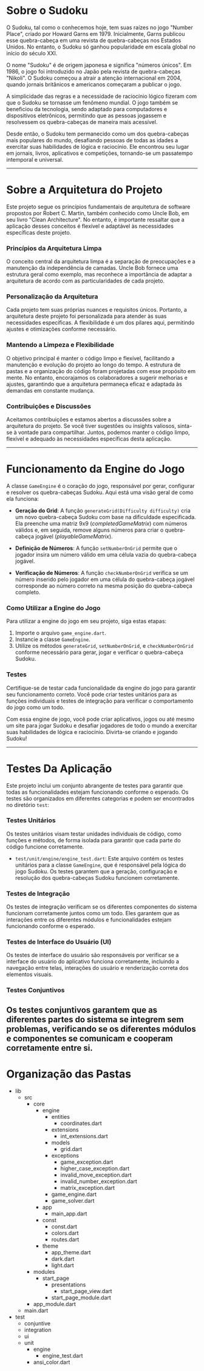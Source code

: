 # Sobre o Sudoku
O Sudoku, tal como o conhecemos hoje, tem suas raízes no jogo "Number Place", criado por Howard Garns em 1979. Inicialmente, Garns publicou esse quebra-cabeça em uma revista de quebra-cabeças nos Estados Unidos. No entanto, o Sudoku só ganhou popularidade em escala global no início do século XXI.

O nome "Sudoku" é de origem japonesa e significa "números únicos". Em 1986, o jogo foi introduzido no Japão pela revista de quebra-cabeças "Nikoli". O Sudoku começou a atrair a atenção internacional em 2004, quando jornais britânicos e americanos começaram a publicar o jogo.

A simplicidade das regras e a necessidade de raciocínio lógico fizeram com que o Sudoku se tornasse um fenômeno mundial. O jogo também se beneficiou da tecnologia, sendo adaptado para computadores e dispositivos eletrônicos, permitindo que as pessoas jogassem e resolvessem os quebra-cabeças de maneira mais acessível.

Desde então, o Sudoku tem permanecido como um dos quebra-cabeças mais populares do mundo, desafiando pessoas de todas as idades a exercitar suas habilidades de lógica e raciocínio. Ele encontrou seu lugar em jornais, livros, aplicativos e competições, tornando-se um passatempo intemporal e universal.

-----------------------------------------------------------------------------------------------------------------

# Sobre a Arquitetura do Projeto

Este projeto segue os princípios fundamentais de arquitetura de software propostos por Robert C. Martin, também conhecido como Uncle Bob, em seu livro "Clean Architecture". No entanto, é importante ressaltar que a aplicação desses conceitos é flexível e adaptável às necessidades específicas deste projeto.

### Princípios da Arquitetura Limpa


O conceito central da arquitetura limpa é a separação de preocupações e a manutenção da independência de camadas. Uncle Bob fornece uma estrutura geral como exemplo, mas reconhece a importância de adaptar a arquitetura de acordo com as particularidades de cada projeto.

### Personalização da Arquitetura

Cada projeto tem suas próprias nuances e requisitos únicos. Portanto, a arquitetura deste projeto foi personalizada para atender às suas necessidades específicas. A flexibilidade é um dos pilares aqui, permitindo ajustes e otimizações conforme necessário.

### Mantendo a Limpeza e Flexibilidade

O objetivo principal é manter o código limpo e flexível, facilitando a manutenção e evolução do projeto ao longo do tempo. A estrutura de pastas e a organização do código foram projetadas com esse propósito em mente. No entanto, encorajamos os colaboradores a sugerir melhorias e ajustes, garantindo que a arquitetura permaneça eficaz e adaptada às demandas em constante mudança.

### Contribuições e Discussões

Aceitamos contribuições e estamos abertos a discussões sobre a arquitetura do projeto. Se você tiver sugestões ou insights valiosos, sinta-se à vontade para compartilhar. Juntos, podemos manter o código limpo, flexível e adequado às necessidades específicas desta aplicação.

-----------------------------------------------------------------------------------------------------------------

# Funcionamento da Engine do Jogo

A classe `GameEngine` é o coração do jogo, responsável por gerar, configurar e resolver os quebra-cabeças Sudoku. Aqui está uma visão geral de como ela funciona:

- **Geração do Grid**: A função `generateGrid(Difficulty difficulty)` cria um novo quebra-cabeça Sudoku com base na dificuldade especificada. Ela preenche uma matriz 9x9 (_completedGameMatrix_) com números válidos e, em seguida, remove alguns números para criar o quebra-cabeça jogável (_playableGameMatrix_).

- **Definição de Números**: A função `setNumberOnGrid` permite que o jogador insira um número válido em uma célula vazia do quebra-cabeça jogável.

- **Verificação de Números**: A função `checkNumberOnGrid` verifica se um número inserido pelo jogador em uma célula do quebra-cabeça jogável corresponde ao número correto na mesma posição do quebra-cabeça completo.

### Como Utilizar a Engine do Jogo

Para utilizar a engine do jogo em seu projeto, siga estas etapas:

1. Importe o arquivo `game_engine.dart`.
2. Instancie a classe `GameEngine`.
3. Utilize os métodos `generateGrid`, `setNumberOnGrid`, e `checkNumberOnGrid` conforme necessário para gerar, jogar e verificar o quebra-cabeça Sudoku.

### Testes

Certifique-se de testar cada funcionalidade da engine do jogo para garantir seu funcionamento correto. Você pode criar testes unitários para as funções individuais e testes de integração para verificar o comportamento do jogo como um todo.

Com essa engine de jogo, você pode criar aplicativos, jogos ou até mesmo um site para jogar Sudoku e desafiar jogadores de todo o mundo a exercitar suas habilidades de lógica e raciocínio. Divirta-se criando e jogando Sudoku!

-----------------------------------------------------------------------------------------------------------------
# Testes Da Aplicação

Este projeto inclui um conjunto abrangente de testes para garantir que todas as funcionalidades estejam funcionando conforme o esperado. Os testes são organizados em diferentes categorias e podem ser encontrados no diretório `test`:

### Testes Unitários

Os testes unitários visam testar unidades individuais de código, como funções e métodos, de forma isolada para garantir que cada parte do código funcione corretamente.

- `test/unit/engine/engine_test.dart`: Este arquivo contém os testes unitários para a classe `GameEngine`, que é responsável pela lógica do jogo Sudoku. Os testes garantem que a geração, configuração e resolução dos quebra-cabeças Sudoku funcionem corretamente.

### Testes de Integração

Os testes de integração verificam se os diferentes componentes do sistema funcionam corretamente juntos como um todo. Eles garantem que as interações entre os diferentes módulos e funcionalidades estejam funcionando conforme o esperado.

### Testes de Interface do Usuário (UI)

Os testes de interface do usuário são responsáveis por verificar se a interface do usuário do aplicativo funciona corretamente, incluindo a navegação entre telas, interações do usuário e renderização correta dos elementos visuais.

### Testes Conjuntivos

Os testes conjuntivos garantem que as diferentes partes do sistema se integrem sem problemas, verificando se os diferentes módulos e componentes se comunicam e cooperam corretamente entre si.
-----------------------------------------------------------------------------------------------------------------

# Organização das Pastas

- lib
    - src
        - core
            - engine
                - entities
                    - coordinates.dart
                - extensions
                    - int_extensions.dart
                - models
                    - grid.dart
                - exceptions
                    - game_exception.dart
                    - higher_case_exception.dart
                    - invalid_move_exception.dart
                    - invalid_number_exception.dart
                    - matrix_exception.dart
                - game_engine.dart
                - game_solver.dart
            - app
                - main_app.dart
            - const
                - const.dart
                - colors.dart
                - routes.dart
            - theme
                - app_theme.dart
                - dark.dart
                - light.dart
        - modules
            - start_page
                - presentations
                    - start_page_view.dart
                - start_page_module.dart
        - app_module.dart
    - main.dart
- test
    - conjuntive
    - integration
    - ui
    - unit
        - engine
            - engine_test.dart
        - ansi_color.dart
